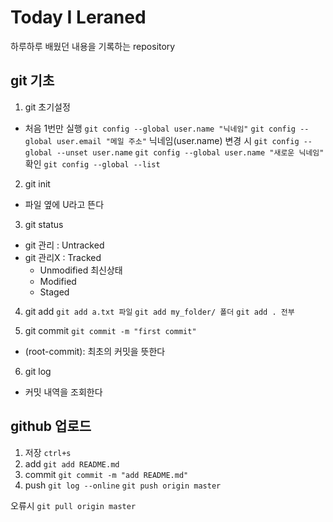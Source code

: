 # Today I Leraned
하루하루 배웠던 내용을 기록하는 repository


## git 기초
1. git 초기설정
- 처음 1번만 실행
`git config --global user.name "닉네임"`
`git config --global user.email "메일 주소"`
닉네임(user.name) 변경 시
`git config --global --unset user.name`
`git config --global user.name "새로운 닉네임"`
확인
`git config --global --list`

2. git init
- 파일 옆에 U라고 뜬다

3. git status
- git 관리 : Untracked
- git 관리X : Tracked
    - Unmodified 최신상태
    - Modified
    - Staged

4. git add
`git add a.txt 파일`
`git add my_folder/ 폴더`
`git add . 전부`

5. git commit
`git commit -m "first commit"`
- (root-commit): 최초의 커밋을 뜻한다

6. git log
- 커밋 내역을 조회한다


## github 업로드
1. 저장
`ctrl+s`
2. add
`git add README.md`
3. commit
`git commit -m "add README.md"`
4. push
`git log --online`
`git push origin master`

오류시 `git pull origin master`
